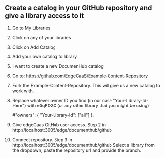 ## Create a catalog in your GitHub repository and give a library access to it
1. Go to My Libraries
2. Click on any of your libraries
3. Click on Add Catalog
4. Add your own catalog to library
5. I want to create a new DocumenHub catalog
6. Go to: https://github.com/EdgeCaaS/Example-Content-Repository
7. Fork the Example-Content-Repository. This will give us a new catalog to work with.

8. Replace whatever owner ID you find (in our case "Your-Library-Id-Here") with e5qPDSX (or any other library that you might be using)

    #"owners": { "Your-Library-Id": ["all"] },
         
9. Give edgeCaas GitHub user access. Step 2 in http://localhost:3005/edge/documenthub/github
10. Connect repository. Step 3 in http://localhost:3005/edge/documenthub/github Select a library from the dropdown, paste the repository url and provide the branch.
